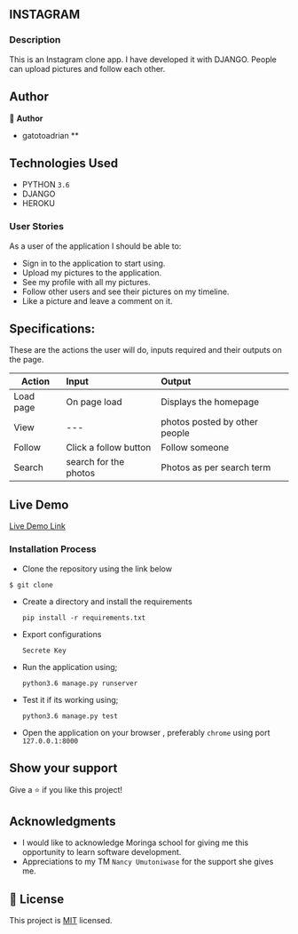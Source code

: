 ## INSTAGRAM

### Description
This is an Instagram clone app.
I have developed it with DJANGO. People can upload pictures and follow each other.

## Author

👤 **Author**
-  gatotoadrian **

## Technologies Used

- PYTHON `3.6`
- DJANGO
- HEROKU

### User Stories
As a user of the application I should be able to:
- Sign in to the application to start using.
- Upload my pictures to the application.
- See my profile with all my pictures.
- Follow other users and see their pictures on my timeline.
- Like a picture and leave a comment on it.

## Specifications:
These are the actions the user will do, inputs required and their outputs on the page. 



  | Action    | Input                                      |Output                         |
  | ----------|:-------------                              | :------                       |
  | Load page | On page load                               | Displays the homepage         |
  | View      | ---                                        | photos posted by other people |
  | Follow    |Click a follow button                       | Follow someone                |
  | Search    |search for the photos                       | Photos as per search term     |

## Live Demo

[Live Demo Link]( --)


### Installation Process

- Clone the repository using the link below

```
$ git clone 

```

- Create a directory and install the requirements

  ```
  pip install -r requirements.txt
  ```
- Export configurations
  ```
  Secrete Key
  ```
- Run the application using;
  ```
  python3.6 manage.py runserver
  ```
- Test it if its working using;
  ```
  python3.6 manage.py test
  ```
- Open the application on your browser , preferably `chrome` using port `127.0.0.1:8000`


## Show your support

Give a ⭐️ if you like this project!

## Acknowledgments

- I would like to acknowledge Moringa school for giving me this opportunity to learn software development.
- Appreciations to  my TM `Nancy Umutoniwase` for the support she gives me.

## 📝 License

This project is [MIT](LICENCE.md) licensed.